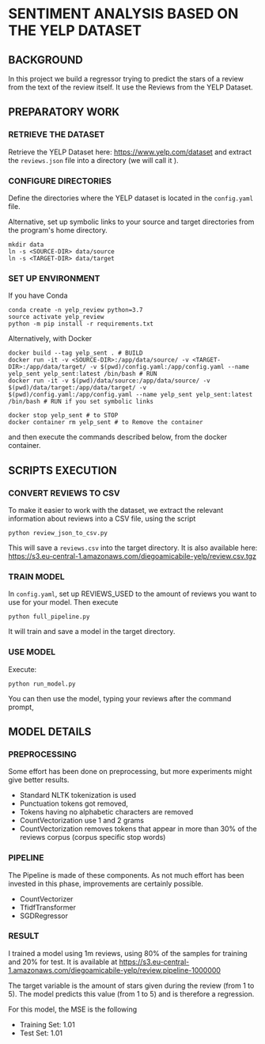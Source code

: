 # SENTIMENT ANALYSIS BASED ON THE YELP DATASET

## BACKGROUND

In this project we build a regressor trying to predict the stars of a review from the text of the review itself.
It use the Reviews from the YELP Dataset.

## PREPARATORY WORK

### RETRIEVE THE DATASET

Retrieve the YELP Dataset here: https://www.yelp.com/dataset and extract the `reviews.json` file into a directory (we will call it <SOURCE-DIR>).

### CONFIGURE DIRECTORIES 

Define the directories where the YELP dataset is located in the `config.yaml` file. 

Alternative, set up symbolic links to your source and target directories from the program's home directory.

```
mkdir data
ln -s <SOURCE-DIR> data/source
ln -s <TARGET-DIR> data/target
```



### SET UP ENVIRONMENT

If you have Conda 

```
conda create -n yelp_review python=3.7
source activate yelp_review 
python -m pip install -r requirements.txt
```

Alternatively, with Docker

```
docker build --tag yelp_sent . # BUILD
docker run -it -v <SOURCE-DIR>:/app/data/source/ -v <TARGET-DIR>:/app/data/target/ -v $(pwd)/config.yaml:/app/config.yaml --name yelp_sent yelp_sent:latest /bin/bash # RUN
docker run -it -v $(pwd)/data/source:/app/data/source/ -v $(pwd)/data/target:/app/data/target/ -v $(pwd)/config.yaml:/app/config.yaml --name yelp_sent yelp_sent:latest /bin/bash # RUN if you set symbolic links

docker stop yelp_sent # to STOP
docker container rm yelp_sent # to Remove the container

```



and then execute the commands described below, from the docker container.

## SCRIPTS EXECUTION

### CONVERT REVIEWS TO CSV

To make it easier to work with the dataset, we extract the relevant information about reviews into a CSV file, using the script

`python review_json_to_csv.py`

This will save a `reviews.csv` into the target directory. 
It is also available here: https://s3.eu-central-1.amazonaws.com/diegoamicabile-yelp/review.csv.tgz

### TRAIN MODEL

In `config.yaml`, set up REVIEWS_USED to the amount of reviews you want to use for your model.
Then execute

`python full_pipeline.py`

It will train and save a model in the target directory.

### USE MODEL

Execute:

`python run_model.py`

You can then use the model, typing your reviews after the command prompt, 



## MODEL DETAILS

### PREPROCESSING

Some effort has been done on preprocessing, but more experiments might give better results. 

- Standard NLTK tokenization is used
- Punctuation tokens got removed, 
- Tokens having no alphabetic characters are removed
- CountVectorization use 1 and 2 grams
- CountVectorization removes tokens that appear in more than 30% of the reviews corpus (corpus specific stop words)

### PIPELINE

The Pipeline is made of these components. As not much effort has been invested in this phase, improvements are certainly possible.

- CountVectorizer
- TfidfTransformer
- SGDRegressor

### RESULT

I trained a model using 1m reviews, using 80% of the samples for training and 20% for test. It is available at https://s3.eu-central-1.amazonaws.com/diegoamicabile-yelp/review.pipeline-1000000

The target variable is the amount of stars given during the review (from 1 to 5). The model predicts this value (from 1 to 5) and is therefore a regression.

For this model, the MSE is the following

- Training Set: 1.01
- Test Set: 1.01

